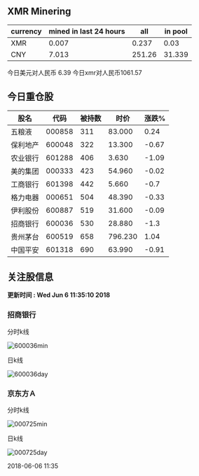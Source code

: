 ## XMR Minering

|currency|mined in last 24 hours|all|in pool|
|---|---|---|---|
|XMR|0.007|0.237|0.03|
|CNY|7.013|251.26|31.339|

今日美元对人民币 6.39	今日xmr对人民币1061.57


## 今日重仓股 

|股名|代码|被持数|时价|涨跌%|
|---|---|---|---|---|
|五粮液|000858|311|83.000|0.24|
|保利地产|600048|322|13.300|-0.67|
|农业银行|601288|406|3.630|-1.09|
|美的集团|000333|423|54.960|-0.02|
|工商银行|601398|442|5.660|-0.7|
|格力电器|000651|504|48.390|-0.33|
|伊利股份|600887|519|31.600|-0.09|
|招商银行|600036|530|28.880|-1.3|
|贵州茅台|600519|658|796.230|1.04|
|中国平安|601318|690|63.990|-0.91|

## 关注股信息
**更新时间 : Wed Jun  6 11:35:10 2018**
### 招商银行 
分时k线

![600036min](http://image.sinajs.cn/newchart/min/n/sh600036.gif)

日k线

![600036day](http://image.sinajs.cn/newchart/daily/n/sh600036.gif)

### 京东方Ａ 
分时k线

![000725min](http://image.sinajs.cn/newchart/min/n/sz000725.gif)

日k线

![000725day](http://image.sinajs.cn/newchart/daily/n/sz000725.gif)

2018-06-06 11:35